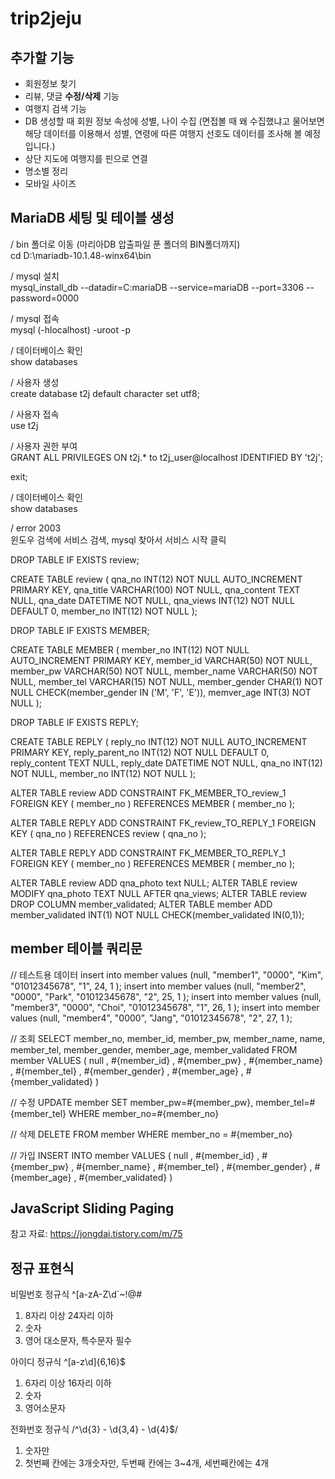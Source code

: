 # trip2jeju
## 추가할 기능   
- 회원정보 찾기
- 리뷰, 댓글 **수정/삭제** 기능
- 여행지 검색 기능
- DB 생성할 때 회원 정보 속성에 성별, 나이 수집 (면접볼 때 왜 수집했냐고 물어보면 해당 데이터를 이용해서 성별, 연령에 따른 여행지 선호도 데이터를 조사해 볼 예정입니다.)
- 상단 지도에 여행지를 핀으로 연결
- 명소별 정리  
- 모바일 사이즈

## MariaDB 세팅 및 테이블 생성
/ bin 폴더로 이동 (마리아DB 압출파일 푼 폴더의 BIN폴더까지)   
cd D:\mariadb-10.1.48-winx64\bin 

/ mysql 설치   
mysql_install_db --datadir=C:mariaDB --service=mariaDB --port=3306 --password=0000

/ mysql 접속   
mysql (-hlocalhost) -uroot -p

/ 데이터베이스 확인   
show databases

/ 사용자 생성   
create database t2j default character set utf8;

/ 사용자 접속   
use t2j

/ 사용자 권한 부여   
GRANT ALL PRIVILEGES ON t2j.* to t2j_user@localhost IDENTIFIED BY 't2j';

exit;

/ 데이터베이스 확인   
show databases

/ error 2003   
윈도우 검색에 서비스 검색, mysql 찾아서 서비스 시작 클릭


DROP TABLE IF EXISTS review;

CREATE TABLE review (
	qna_no	INT(12)	NOT NULL AUTO_INCREMENT PRIMARY KEY,
	qna_title	VARCHAR(100)	NOT NULL,
	qna_content	TEXT	NULL,
	qna_date	DATETIME	NOT NULL,
	qna_views	INT(12)	NOT NULL	DEFAULT 0,
	member_no	INT(12)	NOT NULL
);

DROP TABLE IF EXISTS MEMBER;

CREATE TABLE MEMBER (
	member_no	INT(12)  NOT NULL AUTO_INCREMENT PRIMARY KEY,
	member_id	VARCHAR(50)	NOT NULL,
	member_pw	VARCHAR(50)	NOT NULL,
	member_name	VARCHAR(50)	NOT NULL,
	member_tel	VARCHAR(15)	NOT NULL,
	member_gender	CHAR(1)	NOT NULL CHECK(member_gender IN ('M', 'F', 'E')),
	memver_age	INT(3)	NOT NULL
);

DROP TABLE IF EXISTS REPLY;

CREATE TABLE REPLY (
	reply_no	INT(12) NOT NULL AUTO_INCREMENT PRIMARY KEY,
	reply_parent_no	INT(12)	NOT NULL	DEFAULT 0,
	reply_content	TEXT	NULL,
	reply_date	DATETIME	NOT NULL,
	qna_no	INT(12)	NOT NULL,
	member_no	INT(12)	NOT NULL
);

ALTER TABLE review ADD CONSTRAINT FK_MEMBER_TO_review_1 FOREIGN KEY (
	member_no
)
REFERENCES MEMBER (
	member_no
);

ALTER TABLE REPLY ADD CONSTRAINT FK_review_TO_REPLY_1 FOREIGN KEY (
	qna_no
)
REFERENCES review (
	qna_no
);

ALTER TABLE REPLY ADD CONSTRAINT FK_MEMBER_TO_REPLY_1 FOREIGN KEY (
	member_no
)
REFERENCES MEMBER (
	member_no
);


ALTER TABLE review ADD qna_photo text NULL;
ALTER TABLE review MODIFY qna_photo TEXT NULL AFTER qna_views;
ALTER TABLE review DROP COLUMN member_validated;
ALTER TABLE member ADD member_validated INT(1) NOT NULL CHECK(member_validated IN(0,1));


## member 테이블 쿼리문
// 테스트용 데이터
insert into member values (null, "member1", "0000", "Kim", "01012345678", "1", 24, 1 );
insert into member values (null, "member2", "0000", "Park", "01012345678", "2", 25, 1 );
insert into member values (null, "member3", "0000", "Choi", "01012345678", "1", 26, 1 );
insert into member values (null, "member4", "0000", "Jang", "01012345678", "2", 27, 1 );

// 조회
SELECT member_no, member_id, member_pw, member_name, name, member_tel, member_gender, member_age, member_validated
FROM member
VALUES (
	null
	, #{member_id}
	, #{member_pw}
	, #{member_name}
	, #{member_tel}
	, #{member_gender}
	, #{member_age}
	, #{member_validated}
	)

// 수정
UPDATE member
SET member_pw=#{member_pw}, member_tel=#{member_tel}
	WHERE member_no=#{member_no}

// 삭제
DELETE FROM member
	WHERE member_no = #{member_no}

// 가입
INSERT INTO member
VALUES (
	null
	, #{member_id}
	, #{member_pw}
	, #{member_name}
	, #{member_tel}
	, #{member_gender}
	, #{member_age}
	, #{member_validated}
)

## JavaScript Sliding Paging
참고 자료: https://jongdai.tistory.com/m/75

## 정규 표현식
비밀번호 정규식
^[a-zA-Z\\d`~!@#$%^&*()-_=+]{8,24}$
1. 8자리 이상 24자리 이하
2. 숫자
3. 영어 대소문자, 특수문자 필수



아이디 정규식
^[a-z\\d]{6,16}$
1. 6자리 이상 16자리 이하
2. 숫자
3. 영어소문자


전화번호 정규식
/^\d{3} - \d{3,4} - \d{4}$/
1. 숫자만
2. 첫번째 칸에는 3개숫자만, 두번째 칸에는 3~4개, 세번째칸에는 4개